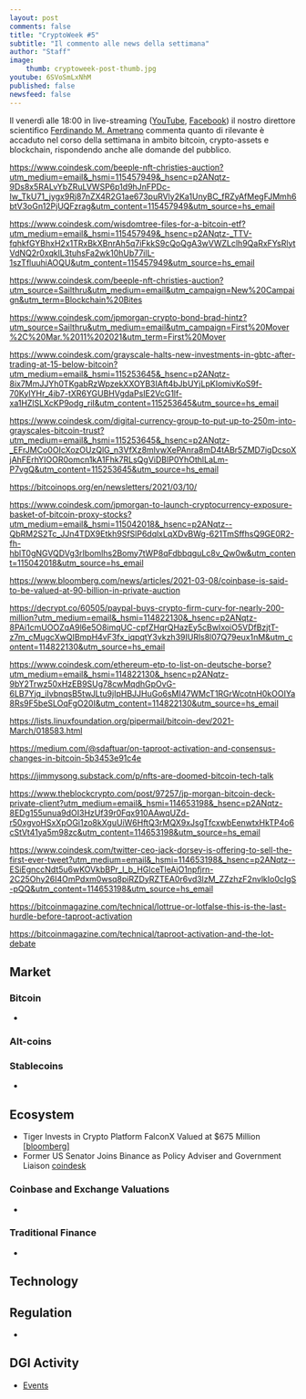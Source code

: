```yaml
---
layout: post
comments: false
title: "CryptoWeek #5"
subtitle: "Il commento alle news della settimana" 
author: "Staff"
image:
    thumb: cryptoweek-post-thumb.jpg
youtube: 6SVoSmLxNhM
published: false
newsfeed: false
---
```


Il venerdì alle 18:00 in live-streaming
([YouTube](https://www.youtube.com/watch?v=6SVoSmLxNhM&list=PLTLa2tRY91LI9MN6-_ai0J6jTRcY8znDc&index=1),
[Facebook](https://www.facebook.com/DigitalGoldInstitute))
il nostro direttore scientifico [Ferdinando M. Ametrano](https://www.ametrano.net)
commenta quanto di rilevante è accaduto nel corso della settimana
in ambito bitcoin, crypto-assets e blockchain,
rispondendo anche alle domande del pubblico.

<!--div id="buzzsprout-player-8035698"></div><script src="https://www.buzzsprout.com/1686991/8035698-cryptoweek-3-26-febbraio-2021.js?container_id=buzzsprout-player-8035698&player=small" type="text/javascript" charset="utf-8"></script-->


https://www.coindesk.com/beeple-nft-christies-auction?utm_medium=email&_hsmi=115457949&_hsenc=p2ANqtz-9Ds8x5RALvYbZRuLVWSP6p1d9hJnFPDc-Iw_TkU71_jygx9Rj87nZX4R2G1ae673puRVly2Ka1UnyBC_fRZyAfMegFJMmh6btV3oGn12PjUQFzrag&utm_content=115457949&utm_source=hs_email

https://www.coindesk.com/wisdomtree-files-for-a-bitcoin-etf?utm_medium=email&_hsmi=115457949&_hsenc=p2ANqtz-_TTV-fqhkfGYBhxH2x1TRxBkXBnrAh5q7iFkkS9cQoQgA3wVWZLclh9QaRxFYsRlytVdNQ2r0xqklL3tuhsFa2wk10hUb77ilL-1szTfluuhiAOQU&utm_content=115457949&utm_source=hs_email

https://www.coindesk.com/beeple-nft-christies-auction?utm_source=Sailthru&utm_medium=email&utm_campaign=New%20Campaign&utm_term=Blockchain%20Bites


https://www.coindesk.com/jpmorgan-crypto-bond-brad-hintz?utm_source=Sailthru&utm_medium=email&utm_campaign=First%20Mover%2C%20Mar.%2011%202021&utm_term=First%20Mover

https://www.coindesk.com/grayscale-halts-new-investments-in-gbtc-after-trading-at-15-below-bitcoin?utm_medium=email&_hsmi=115253645&_hsenc=p2ANqtz-8ix7MmJJYh0TKgabRzWpzekXXOYB3IAft4bJbUYjLpKIomivKoS9f-70KyIYHr_4ib7-tXR6YGUBHVgdaPsIE2VcG1lf-xa1HZlSLXcKP9odg_riI&utm_content=115253645&utm_source=hs_email

https://www.coindesk.com/digital-currency-group-to-put-up-to-250m-into-grayscales-bitcoin-trust?utm_medium=email&_hsmi=115253645&_hsenc=p2ANqtz-_EFrJMCo0OIcXozOUzQlG_n3VfXz8mlvwXePAnra8mD4tABr5ZMD7igDcsoXjAhFErhYIOOR0omcn1kA1Fhk7RLsQgViDBIP0YhOthlLaLm-P7vgQ&utm_content=115253645&utm_source=hs_email

https://bitcoinops.org/en/newsletters/2021/03/10/

https://www.coindesk.com/jpmorgan-to-launch-cryptocurrency-exposure-basket-of-bitcoin-proxy-stocks?utm_medium=email&_hsmi=115042018&_hsenc=p2ANqtz--QbRM2S2Tc_JJn4TDX9Etkh9SfSlP6dqlxLqXDvBWg-621TmSffhsQ9GE0R2-fh-hblT0gNGVQDVg3rIbomlhs2Bomy7tWP8qFdbbqguLc8v_Qw0w&utm_content=115042018&utm_source=hs_email

https://www.bloomberg.com/news/articles/2021-03-08/coinbase-is-said-to-be-valued-at-90-billion-in-private-auction

https://decrypt.co/60505/paypal-buys-crypto-firm-curv-for-nearly-200-million?utm_medium=email&_hsmi=114822130&_hsenc=p2ANqtz-8PAi1cmUOOZqA9l6e5O8imqUC-cpfZHqrQHazEy5cBwIxoiO5VDfBzjtT-z7m_cMugcXwQIBmpH4vF3fx_iqpqtY3vkzh39IURls8l07Q79eux1nM&utm_content=114822130&utm_source=hs_email

https://www.coindesk.com/ethereum-etp-to-list-on-deutsche-borse?utm_medium=email&_hsmi=114822130&_hsenc=p2ANqtz-9bY2Trwz50xHzEB9SUg78cwMqdhGpOvG-6LB7Yjq_iIvbnqsB5twJLtu9jIpHBJJHuGo6sMI47WMcT1RGrWcotnH0kOOIYa8Rs9F5beSLOqFgO20I&utm_content=114822130&utm_source=hs_email

https://lists.linuxfoundation.org/pipermail/bitcoin-dev/2021-March/018583.html

https://medium.com/@sdaftuar/on-taproot-activation-and-consensus-changes-in-bitcoin-5b3453e91c4e

https://jimmysong.substack.com/p/nfts-are-doomed-bitcoin-tech-talk

https://www.theblockcrypto.com/post/97257/jp-morgan-bitcoin-deck-private-client?utm_medium=email&_hsmi=114653198&_hsenc=p2ANqtz-8EDg155unua9dOI3HzUf39r0Fqx910AAwqUZd-r50xgvoHSxXpOGi1zo8kXguUiW6HftQ3rMQX9xJsgTfcxwbEenwtxHkTP4o6cStVt41ya5m98zc&utm_content=114653198&utm_source=hs_email

https://www.coindesk.com/twitter-ceo-jack-dorsey-is-offering-to-sell-the-first-ever-tweet?utm_medium=email&_hsmi=114653198&_hsenc=p2ANqtz--ESiEgnccNdt5u6wKOVkbBPr_l_b_HGlceTleAjO1npfjrn-2C25Ohy26I4OmPdxm0wsq8piRZDyRZTEA0r6vd3lzM_ZZzhzF2nvlkIo0cIgS-pQQ&utm_content=114653198&utm_source=hs_email

https://bitcoinmagazine.com/technical/lottrue-or-lotfalse-this-is-the-last-hurdle-before-taproot-activation

https://bitcoinmagazine.com/technical/taproot-activation-and-the-lot-debate

## Market

### Bitcoin

- 

### Alt-coins

### Stablecoins

- 

## Ecosystem

- Tiger Invests in Crypto Platform FalconX Valued at $675 Million [[bloomberg]](https://www.bloomberg.com/news/articles/2021-03-11/tiger-invests-in-crypto-platform-falconx-valued-at-675-million)
- Former US Senator Joins Binance as Policy Adviser and Government Liaison [coindesk](https://www.coindesk.com/binance-hires-max-baucus)

### Coinbase and Exchange Valuations

- 

### Traditional Finance

- 

## Technology

## Regulation

- 

## DGI Activity

- [Events](https://dgi.io/events/)
